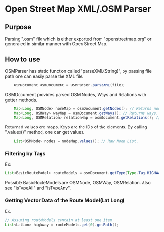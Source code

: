 # Open Street Map XML/.OSM Parser
## Purpose
Parsing ".osm" file which is either exported from "openstreetmap.org" or generated in similar manner with Open Street Map.
## How to use
OSMParser has static function called "parseXML(String)", by passing file path one can easily parse the XML file.

```java
    OSMDocument osmDocument = OSMParser.parseXML(file);
```
OSMDocument provides parsed OSM Nodes, Ways and Relations with getter methods.

```java
    Map<Long, OSMNode> nodeMap = osmDocument.getNodes(); // Returns nodes.
    Map<Long, OSMWay> wayMap = osmDocument.getWays(); // Returns ways.
    Map<Long, OSMRelation> relationMap = osmDocument.getRelations(); // Returns relations.
```
Returned values are maps. Keys are the IDs of the elements. By calling ".values()" method, one can get values.

```java
    List<OSMNode> nodes = nodeMap.values(); // Raw Node List.
```
### Filtering by Tags
Ex:

```java
List<BasicRouteModel> routeModels = osmDocument.getType(Type.Tag.HIGHWAY) // Only returns highways.
```
Possible BasicRouteModels are OSMNode, OSMWay, OSMRelation.  Also see "isTypeAll" and "isTypeAny".
### Getting Vector Data of the Route Model(Lat Long)
Ex:
```java
// Assuming routeModels contain at least one item.
List<LatLon> highway = routeModels.get(0).getPath();
```


 


